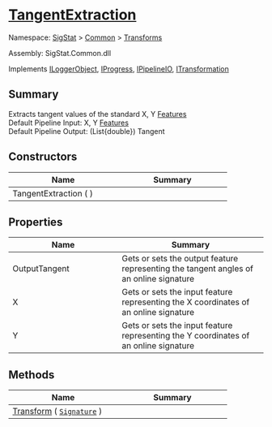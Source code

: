 # [TangentExtraction](./TangentExtraction.md)

Namespace: [SigStat]() > [Common](./../README.md) > [Transforms](./README.md)

Assembly: SigStat.Common.dll

Implements [ILoggerObject](./../ILoggerObject.md), [IProgress](./../Helpers/IProgress.md), [IPipelineIO](./../Pipeline/IPipelineIO.md), [ITransformation](./../ITransformation.md)

## Summary
Extracts tangent values of the standard X, Y [Features](https://github.com/hargitomi97/sigstat/blob/master/docs/md/SigStat/Common/Features.md)<br>Default Pipeline Input: X, Y [Features](https://github.com/hargitomi97/sigstat/blob/master/docs/md/SigStat/Common/Features.md)<br>Default Pipeline Output: (List{double})  Tangent

## Constructors

| Name | Summary | 
| --- | --- | 
| TangentExtraction (  )<div style="width: 200px">| <div style="width: 200px">| <br>


## Properties

| Name | Summary | 
| --- | --- | 
| OutputTangent<div style="width: 200px">| Gets or sets the output feature representing the tangent angles of an online signature<div style="width: 200px">| <br>
| X<div style="width: 200px">| Gets or sets the input feature representing the X coordinates of an online signature<div style="width: 200px">| <br>
| Y<div style="width: 200px">| Gets or sets the input feature representing the Y coordinates of an online signature<div style="width: 200px">| <br>


## Methods

| Name | Summary | 
| --- | --- | 
| [Transform](./Methods/TangentExtraction-100663596.md) ( [`Signature`](./../Signature.md) )<div style="width: 200px">| <div style="width: 200px">| <br>


